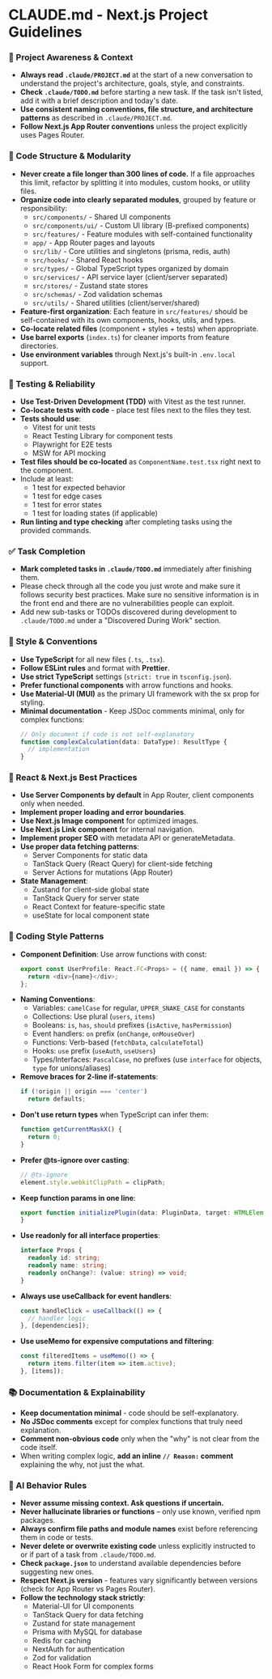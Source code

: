 # CLAUDE.md - Next.js Project Guidelines

### 🔄 Project Awareness & Context

- **Always read `.claude/PROJECT.md`** at the start of a new conversation to understand the project's architecture, goals, style, and constraints.
- **Check `.claude/TODO.md`** before starting a new task. If the task isn't listed, add it with a brief description and today's date.
- **Use consistent naming conventions, file structure, and architecture patterns** as described in `.claude/PROJECT.md`.
- **Follow Next.js App Router conventions** unless the project explicitly uses Pages Router.

### 🧱 Code Structure & Modularity

- **Never create a file longer than 300 lines of code.** If a file approaches this limit, refactor by splitting it into modules, custom hooks, or utility files.
- **Organize code into clearly separated modules**, grouped by feature or responsibility:
  - `src/components/` - Shared UI components
  - `src/components/ui/` - Custom UI library (B-prefixed components)
  - `src/features/` - Feature modules with self-contained functionality
  - `app/` - App Router pages and layouts
  - `src/lib/` - Core utilities and singletons (prisma, redis, auth)
  - `src/hooks/` - Shared React hooks
  - `src/types/` - Global TypeScript types organized by domain
  - `src/services/` - API service layer (client/server separated)
  - `src/stores/` - Zustand state stores
  - `src/schemas/` - Zod validation schemas
  - `src/utils/` - Shared utilities (client/server/shared)
- **Feature-first organization**: Each feature in `src/features/` should be self-contained with its own components, hooks, utils, and types.
- **Co-locate related files** (component + styles + tests) when appropriate.
- **Use barrel exports** (`index.ts`) for cleaner imports from feature directories.
- **Use environment variables** through Next.js's built-in `.env.local` support.

### 🧪 Testing & Reliability

- **Use Test-Driven Development (TDD)** with Vitest as the test runner.
- **Co-locate tests with code** - place test files next to the files they test.
- **Tests should use**:
  - Vitest for unit tests
  - React Testing Library for component tests
  - Playwright for E2E tests
  - MSW for API mocking
- **Test files should be co-located** as `ComponentName.test.tsx` right next to the component.
- Include at least:
  - 1 test for expected behavior
  - 1 test for edge cases
  - 1 test for error states
  - 1 test for loading states (if applicable)
- **Run linting and type checking** after completing tasks using the provided commands.

### ✅ Task Completion

- **Mark completed tasks in `.claude/TODO.md`** immediately after finishing them.
- Please check through all the code you just wrote and make sure it follows security best practices. Make sure no sensitive information is in the front end and there are no vulnerabilities people can exploit.
- Add new sub-tasks or TODOs discovered during development to `.claude/TODO.md` under a "Discovered During Work" section.

### 📎 Style & Conventions

- **Use TypeScript** for all new files (`.ts`, `.tsx`).
- **Follow ESLint rules** and format with **Prettier**.
- **Use strict TypeScript** settings (`strict: true` in `tsconfig.json`).
- **Prefer functional components** with arrow functions and hooks.
- **Use Material-UI (MUI)** as the primary UI framework with the sx prop for styling.
- **Minimal documentation** - Keep JSDoc comments minimal, only for complex functions:
  ```typescript
  // Only document if code is not self-explanatory
  function complexCalculation(data: DataType): ResultType {
    // implementation
  }
  ```

### 🎨 React & Next.js Best Practices

- **Use Server Components by default** in App Router, client components only when needed.
- **Implement proper loading and error boundaries**.
- **Use Next.js Image component** for optimized images.
- **Use Next.js Link component** for internal navigation.
- **Implement proper SEO** with metadata API or generateMetadata.
- **Use proper data fetching patterns**:
  - Server Components for static data
  - TanStack Query (React Query) for client-side fetching
  - Server Actions for mutations (App Router)
- **State Management**:
  - Zustand for client-side global state
  - TanStack Query for server state
  - React Context for feature-specific state
  - useState for local component state

### 💅 Coding Style Patterns

- **Component Definition**: Use arrow functions with const:
  ```typescript
  export const UserProfile: React.FC<Props> = ({ name, email }) => {
    return <div>{name}</div>;
  };
  ```
- **Naming Conventions**:
  - Variables: `camelCase` for regular, `UPPER_SNAKE_CASE` for constants
  - Collections: Use plural (`users`, `items`)
  - Booleans: `is`, `has`, `should` prefixes (`isActive`, `hasPermission`)
  - Event handlers: `on` prefix (`onChange`, `onMouseOver`)
  - Functions: Verb-based (`fetchData`, `calculateTotal`)
  - Hooks: `use` prefix (`useAuth`, `useUsers`)
  - Types/Interfaces: `PascalCase`, no prefixes (use `interface` for objects, `type` for unions/aliases)
- **Remove braces for 2-line if-statements**:
  ```typescript
  if (!origin || origin === 'center') 
    return defaults;
  ```
- **Don't use return types** when TypeScript can infer them:
  ```typescript
  function getCurrentMaskX() {
    return 0;
  }
  ```
- **Prefer @ts-ignore over casting**:
  ```typescript
  // @ts-ignore
  element.style.webkitClipPath = clipPath;
  ```
- **Keep function params in one line**:
  ```typescript
  export function initializePlugin(data: PluginData, target: HTMLElement, value: unknown, tween: gsap.core.Tween, _pluginName: string): null {
  }
  ```
- **Use readonly for all interface properties**:
  ```typescript
  interface Props {
    readonly id: string;
    readonly name: string;
    readonly onChange?: (value: string) => void;
  }
  ```
- **Always use useCallback for event handlers**:
  ```typescript
  const handleClick = useCallback(() => {
    // handler logic
  }, [dependencies]);
  ```
- **Use useMemo for expensive computations and filtering**:
  ```typescript
  const filteredItems = useMemo(() => {
    return items.filter(item => item.active);
  }, [items]);
  ```

### 📚 Documentation & Explainability

- **Keep documentation minimal** - code should be self-explanatory.
- **No JSDoc comments** except for complex functions that truly need explanation.
- **Comment non-obvious code** only when the "why" is not clear from the code itself.
- When writing complex logic, **add an inline `// Reason:` comment** explaining the why, not just the what.

### 🧠 AI Behavior Rules

- **Never assume missing context. Ask questions if uncertain.**
- **Never hallucinate libraries or functions** – only use known, verified npm packages.
- **Always confirm file paths and module names** exist before referencing them in code or tests.
- **Never delete or overwrite existing code** unless explicitly instructed to or if part of a task from `.claude/TODO.md`.
- **Check `package.json`** to understand available dependencies before suggesting new ones.
- **Respect Next.js version** - features vary significantly between versions (check for App Router vs Pages Router).
- **Follow the technology stack strictly**:
  - Material-UI for UI components
  - TanStack Query for data fetching
  - Zustand for state management
  - Prisma with MySQL for database
  - Redis for caching
  - NextAuth for authentication
  - Zod for validation
  - React Hook Form for complex forms
